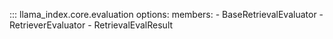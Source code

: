 ::: llama_index.core.evaluation
options:
members: - BaseRetrievalEvaluator - RetrieverEvaluator - RetrievalEvalResult
